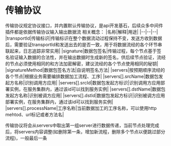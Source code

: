 # 传输协议
传输协议规定协议接口，并内置默认传输协议，是api开发基石，后续众多中间件插件都是依据传输协议输入输出数据流
相关概念：
|名称|解释|用途|
|--|--|--|
|transportId|传输标识|传输标识在整个数据流动过程保持不变，发送方收到数据后，需要验证transportId和发送出去的是否一致，用于将数据流经的各个环节串联起来，日志追踪非常实用|
|signature|数据包签名|传输过程，每个节点基于签名验证输入数据的合法性，并在输出数据时生成新的签名，供后续节点验证，流经的节点必须使用相同的和方法加密解密，建议流经的各个节点使用相同的秘钥|
|signatureMethod|数据包签名方法|自说明签名方法|
|servers|按预期顺序流经的各个节点|根据业务需要编排数据加工流程、工序|
|servers[].srcName|数据包发起方名称|识别调用方应用|
|servers[].srcId|数据包发起方标识|识别调用方应用部署实例，在服务集群内，通过该id可以找到服务实例|
|servers[].dstName|数据包发起方名称|识别被调方应用|
|servers[].dstId|数据包发起方标识|识别被调方应用部署实例，在服务集群内，通过该id可以找到服务实例|
|servers[].processName|工序名称|当前数据加工的工序名称，可以使用http mehtod、url标记或者方法名|

传输协议将会从servers中取出第一组server进行数据传递，当前节点处理完成后，将servers内容调整(如删除第一条，增加新流程，删除多个节点以便跳过部分流程)，一般最后一条
